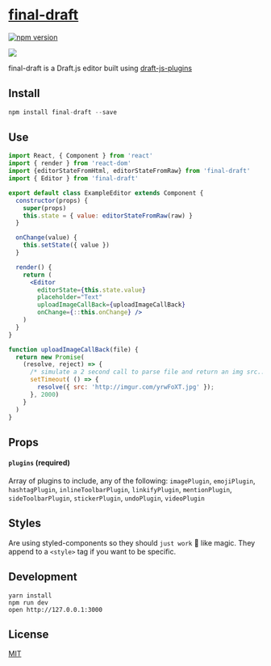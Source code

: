 # [final-draft](http://finaldraft.vace.nz)

[![npm version](https://badge.fury.io/js/final-draft.svg)](https://badge.fury.io/js/final-draft)

![](https://raw.githubusercontent.com/StevenIseki/final-draft/master/example/public/screenshot.png)

final-draft is a Draft.js editor built using [draft-js-plugins](https://draft-js-plugins.com)

## Install
```jsx
npm install final-draft --save
```

## Use
```jsx
import React, { Component } from 'react'
import { render } from 'react-dom'
import {editorStateFromHtml, editorStateFromRaw} from 'final-draft'
import { Editor } from 'final-draft'

export default class ExampleEditor extends Component {
  constructor(props) {
    super(props)
    this.state = { value: editorStateFromRaw(raw) }
  }

  onChange(value) {
    this.setState({ value })
  }

  render() {
    return (
      <Editor
        editorState={this.state.value}
        placeholder="Text"
        uploadImageCallBack={uploadImageCallBack}
        onChange={::this.onChange} />
    )
  }
}

function uploadImageCallBack(file) {
  return new Promise(
    (resolve, reject) => {
      /* simulate a 2 second call to parse file and return an img src... */
      setTimeout( () => {
        resolve({ src: 'http://imgur.com/yrwFoXT.jpg' });
      }, 2000)
    }
  )
}
```

## Props

#### `plugins` (required)
Array of plugins to include, any of the following: `imagePlugin`, `emojiPlugin`, `hashtagPlugin`, `inlineToolbarPlugin`, `linkifyPlugin`, `mentionPlugin`, `sideToolbarPlugin`, `stickerPlugin`, `undoPlugin`, `videoPlugin`

## Styles

Are using styled-components so they should `just work` 💅 like magic. They append to a `<style>` tag if you want to be specific.

## Development

```
yarn install
npm run dev
open http://127.0.0.1:3000
```

## License

[MIT](http://isekivacenz.mit-license.org/)
